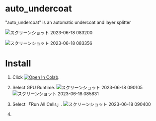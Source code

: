 # auto_undercoat
"auto_undercoat" is an automatic undercoat and layer splitter

![スクリーンショット 2023-06-18 083200](https://github.com/mattyamonaca/auto_undercoat/assets/48423148/b87f9a90-ca81-4947-a558-9bc7fac5071c)

![スクリーンショット 2023-06-18 083356](https://github.com/mattyamonaca/auto_undercoat/assets/48423148/f9745298-e428-4ff7-a3ac-e9c05cee7e25)

# Install
1. Click [![Open In Colab](https://colab.research.google.com/assets/colab-badge.svg)](https://colab.research.google.com/github/mattyamonaca/auto_undercoat/blob/main/launch_app.ipynb).
   
2. Select GPU Runtime.
 ![スクリーンショット 2023-06-18 090105](https://github.com/mattyamonaca/auto_undercoat/assets/48423148/461b6208-3af6-43f4-a7de-2291cf83f5ad)
![スクリーンショット 2023-06-18 085831](https://github.com/mattyamonaca/auto_undercoat/assets/48423148/4f6b6d62-6e63-4e25-8486-7ce604ab17b8)

3. Select 「Run All Cells」.
![スクリーンショット 2023-06-18 090400](https://github.com/mattyamonaca/auto_undercoat/assets/48423148/27187080-dd32-4acd-8a38-98085aa36704)

4. 
